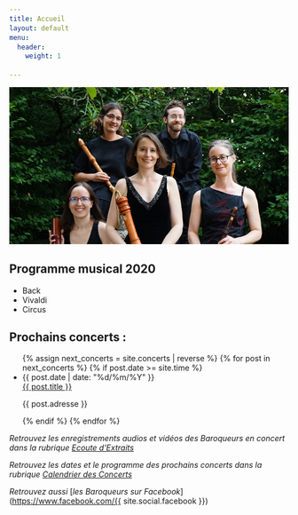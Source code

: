```yaml
---
title: Accueil
layout: default
menu:
  header:
    weight: 1

---
```

![L'ensemble](/uploads/DSC07985_ensemble.jpg "L'emsemble")

## Programme musical 2020

* Back
* Vivaldi
* Circus

## Prochains concerts :

<ul class="posts noList">
{% assign next_concerts = site.concerts | reverse  %}
{% for post in next_concerts %}
{% if post.date >= site.time %}
<li>
<span class="date">{{ post.date | date: "%d/%m/%Y" }}</span><br>
<a href="{{ post.url }}">{{ post.title }}</a>
<p class="description">{{ post.adresse }}</p>
</li>
{% endif %}
{% endfor %}
</ul>

_Retrouvez les enregistrements audios et vidéos des Baroqueurs en concert dans la rubrique_ [_Ecoute d'Extraits_](extraits)

_Retrouvez les dates et le programme des prochains concerts dans la rubrique_ [_Calendrier des Concerts_](calendrier)

_Retrouvez aussi_ [_les Baroqueurs sur Facebook_](https://www.facebook.com/{{ site.social.facebook }})